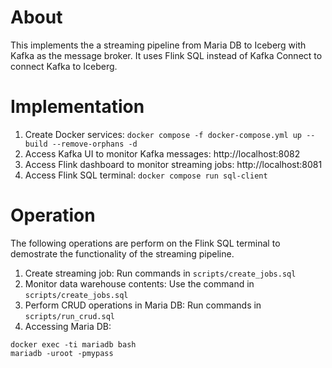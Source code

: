 # About
This implements the a streaming pipeline from Maria DB to Iceberg with Kafka as the message broker.
It uses Flink SQL instead of Kafka Connect to connect Kafka to Iceberg.

# Implementation
1. Create Docker services: `docker compose -f docker-compose.yml up --build --remove-orphans -d`
1. Access Kafka UI to monitor Kafka messages: http://localhost:8082
1. Access Flink dashboard to monitor streaming jobs: http://localhost:8081
1. Access Flink SQL terminal: `docker compose run sql-client`

# Operation
The following operations are perform on the Flink SQL terminal to demostrate the functionality of the streaming pipeline.
1. Create streaming job: Run commands in `scripts/create_jobs.sql`
1. Monitor data warehouse contents: Use the command in `scripts/create_jobs.sql`
1. Perform CRUD operations in Maria DB: Run commands in `scripts/run_crud.sql`
1. Accessing Maria DB:
```
docker exec -ti mariadb bash
mariadb -uroot -pmypass
```